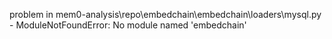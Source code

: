 problem in mem0-analysis\repo\embedchain\embedchain\loaders\mysql.py - ModuleNotFoundError: No module named 'embedchain'
